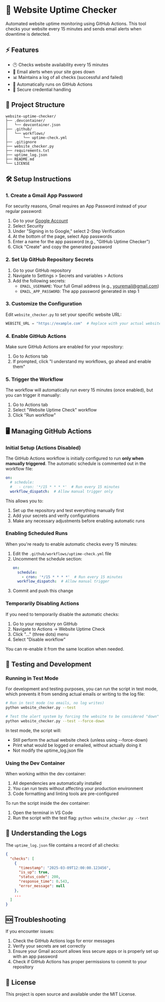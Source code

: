 # 🤖 Website Uptime Checker

Automated website uptime monitoring using GitHub Actions. This tool checks your website every 15 minutes and sends email alerts when downtime is detected.

## ⚡️ Features

- 🕐 Checks website availability every 15 minutes
- 📧 Email alerts when your site goes down
- 📊 Maintains a log of all checks (successful and failed)
- 🔄 Automatically runs on GitHub Actions
- 🔐 Secure credential handling

## 🧩 Project Structure

```
website-uptime-checker/
├── .devcontainer/
│   └── devcontainer.json
├── .github/
│   └── workflows/
│       └── uptime-check.yml
├── .gitignore
├── website_checker.py
├── requirements.txt
├── uptime_log.json
├── README.md
└── LICENSE
```

## 🛠️ Setup Instructions

### 1. Create a Gmail App Password

For security reasons, Gmail requires an App Password instead of your regular password:

1. Go to your [Google Account](https://myaccount.google.com/)
2. Select Security
3. Under "Signing in to Google," select 2-Step Verification
4. At the bottom of the page, select App passwords
5. Enter a name for the app password (e.g., "GitHub Uptime Checker")
6. Click "Create" and copy the generated password

### 2. Set Up GitHub Repository Secrets

1. Go to your GitHub repository
2. Navigate to Settings > Secrets and variables > Actions
3. Add the following secrets:
   - `EMAIL_USERNAME`: Your full Gmail address (e.g., youremail@gmail.com)
   - `EMAIL_APP_PASSWORD`: The app password generated in step 1

### 3. Customize the Configuration

Edit `website_checker.py` to set your specific website URL:

```python
WEBSITE_URL = "https://example.com"  # Replace with your actual website
```

### 4. Enable GitHub Actions

Make sure GitHub Actions are enabled for your repository:

1. Go to Actions tab
2. If prompted, click "I understand my workflows, go ahead and enable them"

### 5. Trigger the Workflow

The workflow will automatically run every 15 minutes (once enabled), but you can trigger it manually:

1. Go to Actions tab
2. Select "Website Uptime Check" workflow
3. Click "Run workflow"

## 🖥️ Managing GitHub Actions

### Initial Setup (Actions Disabled)

The GitHub Actions workflow is initially configured to run **only when manually triggered**. The automatic schedule is commented out in the workflow file:

```yaml
on:
  # schedule:
  #   - cron: '*/15 * * * *'  # Run every 15 minutes
  workflow_dispatch:  # Allow manual trigger only
```

This allows you to:
1. Set up the repository and test everything manually first
2. Add your secrets and verify configurations
3. Make any necessary adjustments before enabling automatic runs

### Enabling Scheduled Runs

When you're ready to enable automatic checks every 15 minutes:

1. Edit the `.github/workflows/uptime-check.yml` file
2. Uncomment the schedule section:
   ```yaml
   on:
     schedule:
       - cron: '*/15 * * * *'  # Run every 15 minutes
     workflow_dispatch:  # Allow manual trigger
   ```
3. Commit and push this change

### Temporarily Disabling Actions

If you need to temporarily disable the automatic checks:

1. Go to your repository on GitHub
2. Navigate to Actions → Website Uptime Check
3. Click "..." (three dots) menu
4. Select "Disable workflow"

You can re-enable it from the same location when needed.

## 🧪 Testing and Development

### Running in Test Mode

For development and testing purposes, you can run the script in test mode, which prevents it from sending actual emails or writing to the log file:

```bash
# Run in test mode (no emails, no log writes)
python website_checker.py --test

# Test the alert system by forcing the website to be considered "down"
python website_checker.py --test --force-down
```

In test mode, the script will:
- Still perform the actual website check (unless using --force-down)
- Print what would be logged or emailed, without actually doing it
- Not modify the uptime_log.json file

### Using the Dev Container

When working within the dev container:

1. All dependencies are automatically installed
2. You can run tests without affecting your production environment
3. Code formatting and linting tools are pre-configured

To run the script inside the dev container:
1. Open the terminal in VS Code
2. Run the script with the test flag: `python website_checker.py --test`

## 🔎 Understanding the Logs

The `uptime_log.json` file contains a record of all checks:

```json
{
  "checks": [
    {
      "timestamp": "2025-03-09T12:00:00.123456",
      "is_up": true,
      "status_code": 200,
      "response_time": 0.543,
      "error_message": null
    },
    ...
  ]
}
```

## 🆘 Troubleshooting

If you encounter issues:

1. Check the GitHub Actions logs for error messages
2. Verify your secrets are set correctly
3. Ensure your Gmail account allows less secure apps or is properly set up with an app password
4. Check if GitHub Actions has proper permissions to commit to your repository

## 🪪 License

This project is open source and available under the MIT License.